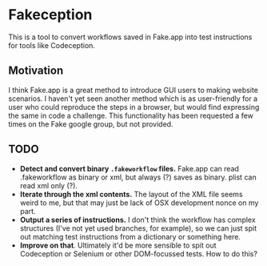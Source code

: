 # Fakeception

This is a tool to convert workflows saved in Fake.app into test instructions for tools like Codeception.

## Motivation

I think Fake.app is a great method to introduce GUI users to making website scenarios. I haven't yet seen another method which is as user-friendly for a user who could reproduce the steps in a browser, but would find expressing the same in code a challenge. This functionality has been requested a few times on the Fake google group, but not provided.

## TODO

* **Detect and convert binary `.fakeworkflow` files.** Fake.app can read .fakeworkflow as binary or xml, but always (?) saves as binary. plist can read xml only (?).
* **Iterate through the xml contents.** The layout of the XML file seems weird to me, but that may just be lack of OSX development nonce on my part.
* **Output a series of instructions.** I don't think the workflow has complex structures (I've not yet used branches, for example), so we can just spit out matching test instructions from a dictionary or something here.
* **Improve on that**. Ultimately it'd be more sensible to spit out Codeception or Selenium or other DOM-focussed tests. How to do this?
